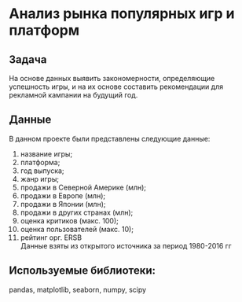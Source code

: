 # Анализ рынка популярных игр и платформ
## Задача
На основе данных выявить закономерности, определяющие успешность игры, и на их основе составить рекомендации для рекламной кампании на будущий год. 
## Данные
В данном проекте были представлены следующие данные:
1. название игры;
2. платформа;
3. год выпуска;
4. жанр игры;
5. продажи в Северной Америке (млн);
6. продажи в Европе (млн);
7. продажи в Японии (млн);
8. продажи в других странах (млн);
9. оценка критиков (макс. 100);
10. оценка пользователей (макс. 10);
11. рейтинг орг. ERSB\
Данные взяты из открытого источника за период 1980-2016 гг
## Используемые библиотеки:
pandas, matplotlib, seaborn, numpy, scipy
